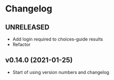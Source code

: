 # Changelog

## UNRELEASED
* Add login required to choices-guide results
* Refactor

## v0.14.0 (2021-01-25)
* Start of using version numbers and changelog
